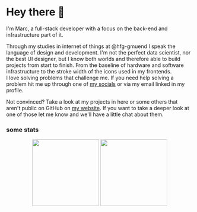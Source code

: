 # Hey there 👋

I'm Marc, a full-stack developer with a focus on the back-end and infrastructure part of it.

Through my studies in internet of things at @hfg-gmuend I speak the language of design and development. I'm not the perfect data scientist, nor the best UI designer, but I know both worlds and therefore able to build projects from start to finish. From the baseline of hardware and software infrastructure to the stroke width of the icons used in my frontends.  
I love solving problems that challenge me. If you need help solving a problem hit me up through one of <a target="_blank" href="https://www.marcrufeis.de/socials">my socials</a> or via my email linked in my profile.

Not convinced? Take a look at my projects in here or some others that aren't public on GitHub on <a target="_blank" href="https://www.marcrufeis.de/">my website</a>. If you want to take a deeper look at one of those let me know and we'll have a little chat about them.

### some stats
<div align="center">
<img height="180em" src="https://github-readme-stats.vercel.app/api?username=craftycram&count_private=true&show_icons=true&theme=dark&include_all_commits" />
<img height="180em" src="https://github-readme-stats.vercel.app/api/top-langs/?username=craftycram&theme=dark&layout=compact&langs_count=6" />
</div>
